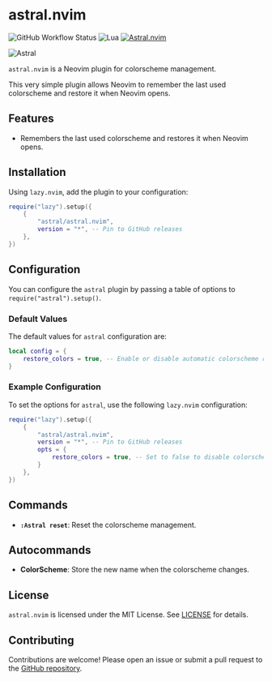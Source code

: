 # astral.nvim

![GitHub Workflow Status](https://img.shields.io/github/actions/workflow/status/rootiest/astral.nvim/lint-test.yml?branch=main&style=for-the-badge)
![Lua](https://img.shields.io/badge/Made%20with%20Lua-blueviolet.svg?style=for-the-badge&logo=lua)
[![Astral.nvim](https://dotfyle.com/plugins/rootiest/astral.nvim/shield?style=for-the-badge)](https://dotfyle.com/plugins/rootiest/astral.nvim)

![Astral](astral.png)

`astral.nvim` is a Neovim plugin for colorscheme management.

This very simple plugin allows Neovim to remember the last
used colorscheme and restore it when Neovim opens.

## Features

- Remembers the last used colorscheme and restores it when Neovim opens.

## Installation

Using `lazy.nvim`, add the plugin to your configuration:

```lua
require("lazy").setup({
    {
        "astral/astral.nvim",
        version = "*", -- Pin to GitHub releases
    },
})
```

## Configuration

You can configure the `astral` plugin by passing a table of options to `require("astral").setup()`.

### Default Values

The default values for `astral` configuration are:

```lua
local config = {
    restore_colors = true, -- Enable or disable automatic colorscheme restoration
}
```

### Example Configuration

To set the options for `astral`,
use the following `lazy.nvim` configuration:

```lua
require("lazy").setup({
    {
        "astral/astral.nvim",
        version = "*", -- Pin to GitHub releases
        opts = {
            restore_colors = true, -- Set to false to disable colorscheme restoration
        }
    },
})
```

## Commands

- **`:Astral reset`**: Reset the colorscheme management.

## Autocommands

- **ColorScheme**: Store the new name when the colorscheme changes.

## License

`astral.nvim` is licensed under the MIT License. See [LICENSE](LICENSE) for details.

## Contributing

Contributions are welcome!
Please open an issue or submit a pull request to the
[GitHub repository](https://github.com/astral/astral.nvim).
